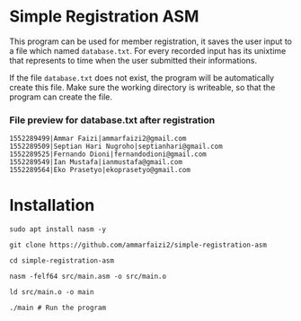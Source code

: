 # Simple Registration ASM

This program can be used for member registration, it saves the user input to a file which named `database.txt`. For every recorded input has its unixtime that represents to time when the user submitted their informations.

If the file `database.txt` does not exist, the program will be automatically create this file. Make sure the working directory is writeable, so that the program can create the file.

### File preview for database.txt after registration

```
1552289499|Ammar Faizi|ammarfaizi2@gmail.com
1552289509|Septian Hari Nugroho|septianhari@gmail.com
1552289525|Fernando Dioni|fernandodioni@gmail.com
1552289549|Ian Mustafa|ianmustafa@gmail.com
1552289564|Eko Prasetyo|ekoprasetyo@gmail.com
```


# Installation
```shell
sudo apt install nasm -y

git clone https://github.com/ammarfaizi2/simple-registration-asm

cd simple-registration-asm

nasm -felf64 src/main.asm -o src/main.o

ld src/main.o -o main

./main # Run the program
```
